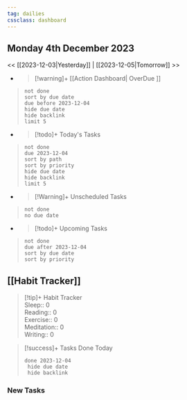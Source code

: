 ```yaml
---
tag: dailies
cssclass: dashboard
---
```

## Monday 4th December 2023

<< [[2023-12-03|Yesterday]] | [[2023-12-05|Tomorrow]] >>

- > [!warning]+ [[Action Dashboard| OverDue ]]
> ```tasks
> not done
> sort by due date
> due before 2023-12-04
> hide due date
> hide backlink
> limit 5
> ```

- > [!todo]+ Today's Tasks
> ```tasks
> not done
> due 2023-12-04
> sort by path
> sort by priority
> hide due date
> hide backlink
> limit 5
> ```

- > [!Warning]+ Unscheduled Tasks  
 > ```tasks  
 > not done  
 > no due date

- > [!todo]+ Upcoming Tasks
> ```tasks  
> not done  
> due after 2023-12-04  
> sort by due date
> sort by priority  

## [[Habit Tracker]]
> [!tip]+ Habit Tracker  
> Sleep:: 0  
> Reading:: 0  
> Exercise:: 0  
> Meditation:: 0  
> Writing:: 0


> [!success]+ Tasks Done Today
> ```tasks 
> done 2023-12-04
>  hide due date
>  hide backlink
### New Tasks

